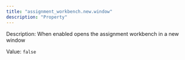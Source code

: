 ```yaml
---
title: "assignment_workbench.new.window"
description: "Property"
---
```


Description: When enabled opens the assignment workbench in a new window

Value: `false`